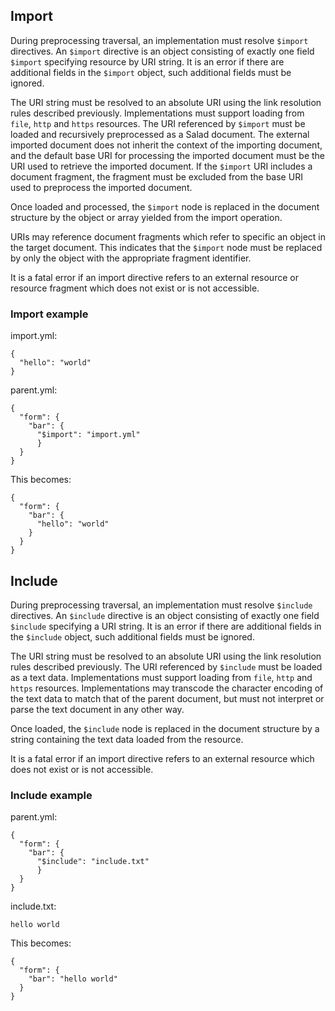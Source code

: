 ## Import

During preprocessing traversal, an implementation must resolve `$import`
directives.  An `$import` directive is an object consisting of exactly one
field `$import` specifying resource by URI string.  It is an error if there
are additional fields in the `$import` object, such additional fields must
be ignored.

The URI string must be resolved to an absolute URI using the link
resolution rules described previously.  Implementations must support
loading from `file`, `http` and `https` resources.  The URI referenced by
`$import` must be loaded and recursively preprocessed as a Salad document.
The external imported document does not inherit the context of the
importing document, and the default base URI for processing the imported
document must be the URI used to retrieve the imported document.  If the
`$import` URI includes a document fragment, the fragment must be excluded
from the base URI used to preprocess the imported document.

Once loaded and processed, the `$import` node is replaced in the document
structure by the object or array yielded from the import operation.

URIs may reference document fragments which refer to specific an object in
the target document.  This indicates that the `$import` node must be
replaced by only the object with the appropriate fragment identifier.

It is a fatal error if an import directive refers to an external resource
or resource fragment which does not exist or is not accessible.

### Import example

import.yml:
```
{
  "hello": "world"
}

```

parent.yml:
```
{
  "form": {
    "bar": {
      "$import": "import.yml"
      }
  }
}

```

This becomes:

```
{
  "form": {
    "bar": {
      "hello": "world"
    }
  }
}
```

## Include

During preprocessing traversal, an implementation must resolve `$include`
directives.  An `$include` directive is an object consisting of exactly one
field `$include` specifying a URI string.  It is an error if there are
additional fields in the `$include` object, such additional fields must be
ignored.

The URI string must be resolved to an absolute URI using the link
resolution rules described previously.  The URI referenced by `$include` must
be loaded as a text data.  Implementations must support loading from
`file`, `http` and `https` resources.  Implementations may transcode the
character encoding of the text data to match that of the parent document,
but must not interpret or parse the text document in any other way.

Once loaded, the `$include` node is replaced in the document structure by a
string containing the text data loaded from the resource.

It is a fatal error if an import directive refers to an external resource
which does not exist or is not accessible.

### Include example

parent.yml:
```
{
  "form": {
    "bar": {
      "$include": "include.txt"
      }
  }
}

```

include.txt:
```
hello world

```

This becomes:

```
{
  "form": {
    "bar": "hello world"
  }
}
```

